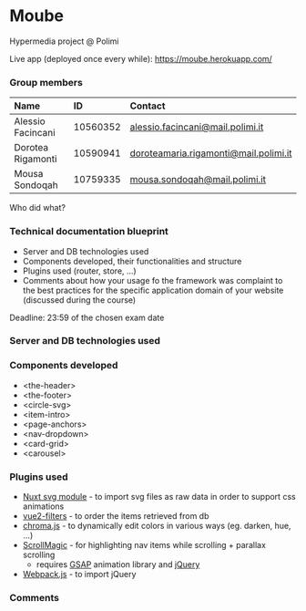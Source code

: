 # Moube

Hypermedia project @ Polimi

Live app (deployed once every while): https://moube.herokuapp.com/

### Group members

| Name              | ID       | Contact                               |
| :---------------- | :------- | :------------------------------------ |
| Alessio Facincani | 10560352 | alessio.facincani@mail.polimi.it      |
| Dorotea Rigamonti | 10590941 | doroteamaria.rigamonti@mail.polimi.it |
| Mousa Sondoqah    | 10759335 | mousa.sondoqah@mail.polimi.it         |

Who did what?

### Technical documentation blueprint

- Server and DB technologies used
- Components developed, their functionalities and structure
- Plugins used (router, store, ...)
- Comments about how your usage fo the framework was complaint to the best practices for the specific application domain of your website (discussed during the course)

Deadline: 23:59 of the chosen exam date

### Server and DB technologies used

### Components developed

- &lt;the-header&gt;
- &lt;the-footer&gt;
- &lt;circle-svg&gt;
- &lt;item-intro&gt;
- &lt;page-anchors&gt;
- &lt;nav-dropdown&gt;
- &lt;card-grid&gt;
- &lt;carousel&gt;

### Plugins used

- [Nuxt svg module](https://github.com/nuxt-community/svg-module) - to import svg files as raw data in order to support css animations
- [vue2-filters](https://www.npmjs.com/package/vue2-filters) - to order the items retrieved from db
- [chroma.js](https://gka.github.io/chroma.js/) - to dynamically edit colors in various ways (eg. darken, hue, ...)
- [ScrollMagic](https://scrollmagic.io/) - for highlighting nav items while scrolling + parallax scrolling
  - requires [GSAP](https://greensock.com/gsap/) animation library and [jQuery](https://jquery.com/)
- [Webpack.js](https://webpack.js.org/) - to import jQuery
<!-- - (maybe later: Animate.css library (https://github.com/animate-css/animate.css) ) -->

### Comments
